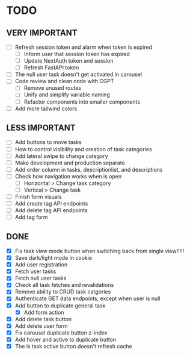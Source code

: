 # TODO

## VERY IMPORTANT

- [ ] Refresh session token and alarm when token is expired
  - [ ] Inform user that session token has expired
  - [ ] Update NextAuth token and session
  - [ ] Refresh FastAPI token
- [ ] The null user task doesn't get activated in carousel
- [ ] Code review and clean code with CGPT
  - [ ] Remove unused routes
  - [ ] Unify and simplify variable naming
  - [ ] Refactor components into smaller components
- [ ] Add more tailwind colors

## LESS IMPORTANT

- [ ] Add buttons to move tasks
- [ ] How to control visibility and creation of task categories
- [ ] Add lateral swipe to change category
- [ ] Make development and production separate
- [ ] Add order column in tasks, descriptionlist, and descriptions
- [ ] Check how navigation works when is open
  - [ ] Horizontal > Change task category
  - [ ] Vertical > Change task
- [ ] Finish form visuals
- [ ] Add create tag API endpoints
- [ ] Add delete tag API endpoints
- [ ] Add tag form

## DONE

- [x] Fix task view mode button when switching back from single view!!!!!
- [x] Save dark/light mode in cookie
- [x] Add user registration
- [x] Fetch user tasks
- [x] Fetch null user tasks
- [x] Check all task fetches and revalidations
- [x] Remove ability to CRUD task catgories
- [x] Authenticate GET data endpoints, except when user is null
- [x] Add button to duplicate general task
  - [x] Add form action
- [x] Add delete task button
- [x] Add delete user form
- [x] Fix carousel duplicate button z-index
- [x] Add hover and active to duplicate button
- [x] The is task active button doesn't refresh cache
